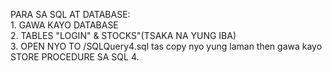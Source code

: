 PARA SA SQL AT DATABASE:  
      1. GAWA KAYO DATABASE  
      2. TABLES "LOGIN" & STOCKS"(TSAKA NA YUNG IBA)  
      3. OPEN NYO TO /SQLQuery4.sql tas copy nyo yung laman then gawa kayo STORE PROCEDURE SA SQL 
      4.
